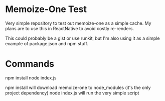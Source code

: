 # Memoize-One Test
Very simple repository to test out memoize-one as a simple cache.
My plans are to use this in ReactNative to avoid costly re-renders.

This could probably be a gist or use runkit, but I'm also using it as a simple example of package.json and npm stuff.

# Commands
npm install
node index.js

npm install will download memoize-one to node_modules (it's the only project dependency)
node index.js will run the very simple script